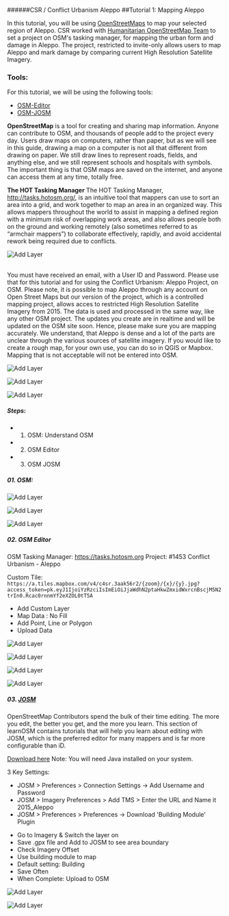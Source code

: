 ######CSR / Conflict Urbanism Aleppo 
##Tutorial 1: Mapping Aleppo

In this tutorial, you will be using [OpenStreetMaps](https://www.openstreetmap.org/#map=13/36.2022/37.1619) to map your selected region of Aleppo. CSR worked with [Humanitarian OpenStreetMap Team](https://hotosm.org/) to set a project on OSM's tasking manager, for mapping the urban form and damage in Aleppo. The project, restricted to invite-only allows users to map Aleppo and mark damage by comparing current High Resolution Satellite Imagery. 

### Tools:
For this tutorial, we will be using the following tools:
* [OSM-Editor](https://www.openstreetmap.org/edit?editor=id#map=13/36.2022/37.1619)
* [OSM-JOSM](https://josm.openstreetmap.de/)

**OpenStreetMap** 
is a tool for creating and sharing map information. Anyone can contribute to OSM, and thousands of people add to the project every day. Users draw maps on computers, rather than paper, but as we will see in this guide, drawing a map on a computer is not all that different from drawing on paper. We still draw lines to represent roads, fields, and anything else, and we still represent schools and hospitals with symbols. The important thing is that OSM maps are saved on the internet, and anyone can access them at any time, totally free.

**The HOT Tasking Manager**
The HOT Tasking Manager, http://tasks.hotosm.org/, is an intuitive tool that mappers can use to sort an area into a grid, and work together to map an area in an organized way. This allows mappers throughout the world to assist in mapping a defined region with a minimum risk of overlapping work areas, and also allows people both on the ground and working remotely (also sometimes referred to as “armchair mappers”) to collaborate effectively, rapidly, and avoid accidental rework being required due to conflicts.

![Add Layer](https://cloud.githubusercontent.com/assets/16892784/12695308/19f32304-c718-11e5-9d5f-c82c538e152d.png)

<br>
You must have received an email, with a User ID and Password. Please use that for this tutorial and for using the Conflict Urbanism: Aleppo Project, on OSM. Please note, it is possible to map Aleppo through any account on Open Street Maps but our version of the project, which is a controlled mapping project, allows acces to restricted High Resolution Satellite Imagery from 2015. The data is used and processed in the same way, like any other OSM project. The updates you create are in realtime and will be updated on the OSM site soon. Hence, please make sure you are mapping accurately. We understand, that Aleppo is dense and a lot of the parts are unclear through the various sources of satellite imagery. If you would like to create a rough map, for your own use, you can do so in QGIS or Mapbox. Mapping that is not acceptable will not be entered into OSM. 
<br>

![Add Layer](https://cloud.githubusercontent.com/assets/16892784/12695309/21479de2-c718-11e5-8056-bdc8d58e0925.png)

![Add Layer](https://cloud.githubusercontent.com/assets/16892784/12695311/24f672d8-c718-11e5-9126-546588b1419d.png)

![Add Layer](https://cloud.githubusercontent.com/assets/16892784/12695312/298a57a6-c718-11e5-8347-30e4a7d041b1.png)

##### Steps:
  * 01. OSM: Understand OSM
  * 02. OSM Editor
  * 03. OSM JOSM

##### 01. OSM: 

![Add Layer](https://cloud.githubusercontent.com/assets/16892784/12695305/0dc448ec-c718-11e5-83b4-e1bb56574a98.png)

![Add Layer](https://cloud.githubusercontent.com/assets/16892784/12695304/0dc3d812-c718-11e5-90b6-f4c679e6dfae.png)

![Add Layer](https://cloud.githubusercontent.com/assets/16892784/12695307/11d985dc-c718-11e5-9c88-5b5ad87440af.png)

##### 02. OSM Editor
OSM Tasking Manager: https://tasks.hotosm.org
Project: #1453 Conflict Urbanism - Aleppo

Custom Tile:<br>
`https://a.tiles.mapbox.com/v4/c4sr.3aak56r2/{zoom}/{x}/{y}.jpg?access_token=pk.eyJ1IjoiYzRzciIsImEiOiJjaWdhN2ptaHkwZmxidWxrcnBscjM5N2trIn0.Rcac0rnnmYf2eXZOL0tT5A`

* Add Custom Layer
* Map Data : No Fill
* Add Point, Line or Polygon
* Upload Data

![Add Layer](https://cloud.githubusercontent.com/assets/16892784/12695314/2dee6c4c-c718-11e5-92ff-4eaa8abce905.png)

![Add Layer](https://cloud.githubusercontent.com/assets/16892784/12695315/34481a8e-c718-11e5-9531-540d8231bc85.png)

![Add Layer](https://cloud.githubusercontent.com/assets/16892784/12695320/473a0fe4-c718-11e5-9489-8be057f7d041.png)

![Add Layer](https://cloud.githubusercontent.com/assets/16892784/12695321/4c4dc282-c718-11e5-8d35-c5e897e0d329.png)


##### 03. [JOSM](http://learnosm.org/en/josm/)

OpenStreetMap Contributors spend the bulk of their time editing. The more you edit, the better you get, and the more you learn. This section of learnOSM contains tutorials that will help you learn about editing with JOSM, which is the preferred editor for many mappers and is far more configurable than iD.

[Download here](josm.openstreetmap.de)
Note: You will need Java installed on your system.

3 Key Settings: 
+ JOSM > Preferences > Connection Settings -> Add Username and Password
+ JOSM > Imagery Preferences > Add TMS > Enter the URL and Name it 2015_Aleppo
+ JOSM > Preferences >  Preferences -> Download 'Building Module' Plugin

* Go to Imagery & Switch the layer on
* Save .gpx file and Add to JOSM to see area boundary
* Check Imagery Offset
* Use building module to map
* Default setting: Building
* Save Often
* When Complete: Upload to OSM

![Add Layer](https://cloud.githubusercontent.com/assets/16892784/12695326/63e8d012-c718-11e5-91da-8079382860e9.png)

![Add Layer](https://cloud.githubusercontent.com/assets/16892784/12695318/3ea3ddd8-c718-11e5-972e-93a3097bf3d3.png)

